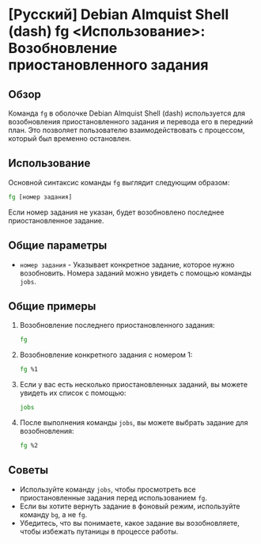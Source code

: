 # [Русский] Debian Almquist Shell (dash) fg <Использование>: Возобновление приостановленного задания

## Обзор
Команда `fg` в оболочке Debian Almquist Shell (dash) используется для возобновления приостановленного задания и перевода его в передний план. Это позволяет пользователю взаимодействовать с процессом, который был временно остановлен.

## Использование
Основной синтаксис команды `fg` выглядит следующим образом:

```sh
fg [номер задания]
```

Если номер задания не указан, будет возобновлено последнее приостановленное задание.

## Общие параметры
- `номер задания` - Указывает конкретное задание, которое нужно возобновить. Номера заданий можно увидеть с помощью команды `jobs`.

## Общие примеры
1. Возобновление последнего приостановленного задания:
   ```sh
   fg
   ```

2. Возобновление конкретного задания с номером 1:
   ```sh
   fg %1
   ```

3. Если у вас есть несколько приостановленных заданий, вы можете увидеть их список с помощью:
   ```sh
   jobs
   ```

4. После выполнения команды `jobs`, вы можете выбрать задание для возобновления:
   ```sh
   fg %2
   ```

## Советы
- Используйте команду `jobs`, чтобы просмотреть все приостановленные задания перед использованием `fg`.
- Если вы хотите вернуть задание в фоновый режим, используйте команду `bg`, а не `fg`.
- Убедитесь, что вы понимаете, какое задание вы возобновляете, чтобы избежать путаницы в процессе работы.